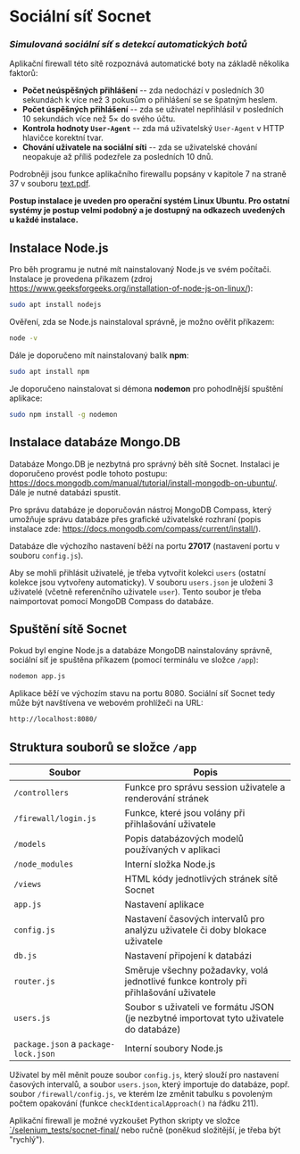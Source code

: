 # Sociální síť Socnet
### _Simulovaná sociální síť s detekcí automatických botů_

Aplikační firewall této sítě rozpoznává automatické boty na základě několika faktorů:

- **Počet neúspěšných přihlášení** -- zda nedochází v posledních 30 sekundách k více než 3 pokusům o přihlášení se se špatným heslem.
- **Počet úspěšných přihlášení** -- zda se uživatel nepřihlásil v posledních 10 sekundách více než 5× do svého účtu.
- **Kontrola hodnoty `User-Agent`** -- zda má uživatelský `User-Agent` v HTTP hlavičce korektní tvar.
- **Chování uživatele na sociální síti** -- zda se uživatelské chování neopakuje až příliš podezřele za posledních 10 dnů.

[text]: <https://github.com/radimzitka/BP-app/blob/main/text.pdf>

Podrobněji jsou funkce aplikačního firewallu popsány v kapitole 7 na straně 37 v souboru [text.pdf][text]. 

**Postup instalace je uveden pro operační systém Linux Ubuntu. Pro ostatní systémy je postup velmi podobný a je dostupný na odkazech uvedených u každé instalace.**

## Instalace Node.js
Pro běh programu je nutné mít nainstalovaný Node.js ve svém počítači. Instalace je provedena příkazem (zdroj https://www.geeksforgeeks.org/installation-of-node-js-on-linux/):

```sh
sudo apt install nodejs
```

Ověření, zda se Node.js nainstaloval správně, je možno ověřit příkazem:

```sh
node -v 
```

Dále je doporučeno mít nainstalovaný balík **npm**:

```sh
sudo apt install npm
```

Je doporučeno nainstalovat si démona **nodemon** pro pohodlnější spuštění aplikace:

```sh
sudo npm install -g nodemon
```

## Instalace databáze Mongo.DB

Databáze Mongo.DB je nezbytná pro správný běh sítě Socnet. Instalaci je doporučeno provést podle tohoto postupu: https://docs.mongodb.com/manual/tutorial/install-mongodb-on-ubuntu/. Dále je nutné databázi spustit.

Pro správu databáze je doporučován nástroj MongoDB Compass, který umožňuje správu databáze přes grafické uživatelské rozhraní (popis instalace zde: https://docs.mongodb.com/compass/current/install/).

Databáze dle výchozího nastavení běží na portu **27017** (nastavení portu v souboru `config.js`).

Aby se mohli přihlásit uživatelé, je třeba vytvořit kolekci `users` (ostatní kolekce jsou vytvořeny automaticky). V souboru `users.json` je uloženi 3 uživatelé (včetně referenčního uživatele `user`). Tento soubor je třeba naimportovat pomocí MongoDB Compass do databáze. 


## Spuštění sítě Socnet
Pokud byl engine Node.js a databáze MongoDB nainstalovány správně, sociální síť je spuštěna příkazem (pomocí terminálu ve složce `/app`):

```sh
nodemon app.js
```

Aplikace běží ve výchozím stavu na portu 8080. Sociální síť Socnet tedy může být navštívena ve webovém prohlížeči na URL:

```sh
http://localhost:8080/
```

## Struktura souborů se složce `/app`

Soubor | Popis
--- | --- 
`/controllers` | Funkce pro správu session uživatele a renderování stránek
`/firewall/login.js` | Funkce, které jsou volány při přihlašování uživatele
`/models` | Popis databázových modelů používaných v aplikaci
`/node_modules` | Interní složka Node.js
`/views` | HTML kódy jednotlivých stránek sítě Socnet
`app.js` | Nastavení aplikace
`config.js` | Nastavení časových intervalů pro analýzu uživatele či doby blokace uživatele
`db.js` | Nastavení připojení k databázi
`router.js` | Směruje všechny požadavky, volá jednotlivé funkce kontroly při přihlašování uživatele
`users.js` | Soubor s uživateli ve formátu JSON (je nezbytné importovat tyto uživatele do databáze)
`package.json` a `package-lock.json` | Interní soubory Node.js

Uživatel by měl měnit pouze soubor `config.js`, který slouží pro nastavení časových intervalů, a soubor `users.json`, který importuje do databáze, popř. soubor `/firewall/config.js`, ve kterém lze změnit tabulku s povoleným počtem opakování (funkce `checkIdenticalApproach()` na řádku 211). 


[selenium]: <https://github.com/radimzitka/BP-app/tree/main/selenium_tests/Socnet-final>

Aplikační firewall je možné vyzkoušet Python skripty ve složce [`/selenium_tests/socnet-final/][selenium] nebo ručně (poněkud složitější, je třeba být "rychlý").

